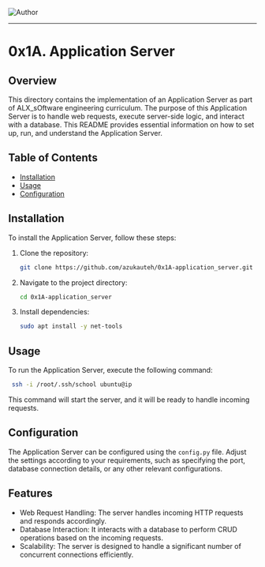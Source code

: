 ![Author](https://img.shields.io/badge/Author-Azuka%20Uteh-blue.svg)

---
# 0x1A. Application Server


## Overview

This directory contains the implementation of an Application Server as part of ALX_sOftware engineering curriculum. The purpose of this Application Server is to handle web requests, execute server-side logic, and interact with a database. This README provides essential information on how to set up, run, and understand the Application Server.

## Table of Contents

- [Installation](#installation)
- [Usage](#usage)
- [Configuration](#configuration)


## Installation

To install the Application Server, follow these steps:

1. Clone the repository:

   ```bash
   git clone https://github.com/azukauteh/0x1A-application_server.git
   ```

2. Navigate to the project directory:

   ```bash
   cd 0x1A-application_server
   ```

3. Install dependencies:

   ```bash
   sudo apt install -y net-tools
   ```

## Usage

To run the Application Server, execute the following command:

```bash
 ssh -i /root/.ssh/school ubuntu@ip
```

This command will start the server, and it will be ready to handle incoming requests.

## Configuration

The Application Server can be configured using the `config.py` file. Adjust the settings according to your requirements, such as specifying the port, database connection details, or any other relevant configurations.

## Features

- Web Request Handling: The server handles incoming HTTP requests and responds accordingly.
- Database Interaction: It interacts with a database to perform CRUD operations based on the incoming requests.
- Scalability: The server is designed to handle a significant number of concurrent connections efficiently.
